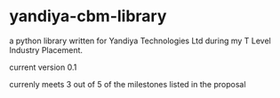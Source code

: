 # yandiya-cbm-library

a python library written for Yandiya Technologies Ltd during my T Level Industry Placement.

current version 0.1

currenly meets 3 out of 5 of the milestones listed in the proposal
